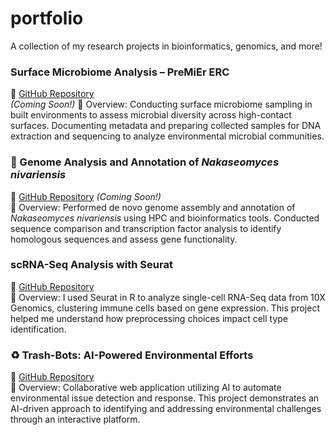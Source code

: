 # portfolio
A collection of my research projects in bioinformatics, genomics, and more!

### Surface Microbiome Analysis – PreMiEr ERC
📌 [GitHub Repository](https://github.com/courtneygraceneizer/PreMiEr_Surface_Microbiome_Analysis)  
*(Coming Soon!)*
📝 Overview: Conducting surface microbiome sampling in built environments to assess microbial diversity across high-contact surfaces. Documenting metadata and preparing collected samples for DNA extraction and sequencing to analyze environmental microbial communities.



### 🧬 Genome Analysis and Annotation of *Nakaseomyces nivariensis*  
📌 [GitHub Repository](https://github.com/courtneygraceneizer/Nakaseomyces_Genome_Analysis) *(Coming Soon!)*  
📝 Overview: Performed de novo genome assembly and annotation of *Nakaseomyces nivariensis* using HPC and bioinformatics tools. Conducted sequence comparison and transcription factor analysis to identify homologous sequences and assess gene functionality.  


### scRNA-Seq Analysis with Seurat
📌 [GitHub Repository](https://github.com/courtneygraceneizer/scRNA-seq_Seurat_Analysis)  
📝 Overview: I used Seurat in R to analyze single-cell RNA-Seq data from 10X Genomics, clustering immune cells based on gene expression. This project helped me understand how preprocessing choices impact cell type identification.

### ♻️ Trash-Bots: AI-Powered Environmental Efforts  
📌 [GitHub Repository](https://github.com/courtneygraceneizer/Trash-Bots)  
📝 Overview: Collaborative web application utilizing AI to automate environmental issue detection and response. This project demonstrates an AI-driven approach to identifying and addressing environmental challenges through an interactive platform.  
